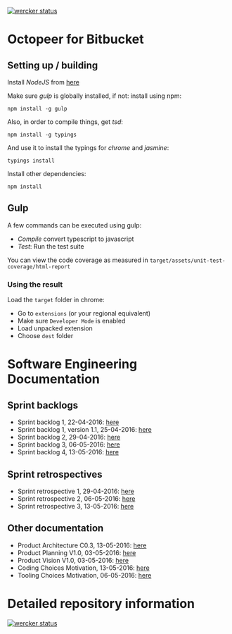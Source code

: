 [![wercker status](https://app.wercker.com/status/58d7606deea2e9a573c66d7fd5f57ef4/s "wercker status")](https://app.wercker.com/project/bykey/58d7606deea2e9a573c66d7fd5f57ef4)



# Octopeer for Bitbucket

## Setting up / building
Install *NodeJS* from [here](https://nodejs.org)

Make sure *gulp* is globally installed, if not: install using npm:
```
npm install -g gulp
```
Also, in order to compile things, get *tsd*:
```
npm install -g typings
```
And use it to install the typings for _chrome_ and _jasmine_:
```
typings install
```

Install other dependencies:
```
npm install
```

## Gulp
A few commands can be executed using gulp:
- *Compile* convert typescript to javascript
- *Test*: Run the test suite

You can view the code coverage as measured in `target/assets/unit-test-coverage/html-report`

### Using the result
Load the `target` folder in chrome:
- Go to `extensions` (or your regional equivalent)
- Make sure `Developer Mode` is enabled
- Load unpacked extension
- Choose `dest` folder

# Software Engineering Documentation

## Sprint backlogs
- Sprint backlog 1, 22-04-2016: [here](https://bitbucket.org/CasBs/ooc-octopeer/src/ab788018da61a9b5c202b1324185a75cbc448250/doc/Sprint%20Backlog%20%231.pdf?at=master&fileviewer=file-view-default)
- Sprint backlog 1, version 1.1, 25-04-2016: [here](https://bitbucket.org/CasBs/ooc-octopeer/src/934378f786a3e43441c72eea64d90fddb6cb3ee8/doc/Sprint%20backlog%20%231%20Version%201.1.pdf?at=master&fileviewer=file-view-default)
- Sprint backlog 2, 29-04-2016: [here](https://bitbucket.org/CasBs/ooc-octopeer/src/17f2d70ddc47b6efaa8375a66bfc7a1e89316e8b/doc/Sprint%20Backlog%20%232.pdf?at=sprint_doc&fileviewer=file-view-default)
- Sprint backlog 3, 06-05-2016: [here](https://bitbucket.org/CasBs/ooc-octopeer/src/f1625bae0961d75aebd905517f3f421888117857/doc/Sprint%20Backlog%20%233.pdf?fileviewer=file-view-default)
- Sprint backlog 4, 13-05-2016: [here](https://bitbucket.org/CasBs/ooc-octopeer/src/43afdd333cc7f298ded90bb0c4fb26a470410e66/doc/Sprint%20Backlog%20%234.pdf?at=documentation_update&fileviewer=file-view-default)

## Sprint retrospectives
- Sprint retrospective 1, 29-04-2016: [here](https://bitbucket.org/CasBs/ooc-octopeer/src/17f2d70ddc47b6efaa8375a66bfc7a1e89316e8b/doc/Sprint%20Retrospective%20%231.pdf?at=sprint_doc&fileviewer=file-view-default)
- Sprint retrospective 2, 06-05-2016: [here](https://bitbucket.org/CasBs/ooc-octopeer/src/f1625bae0961d75aebd905517f3f421888117857/doc/Sprint%20Retrospective%20%232.pdf?fileviewer=file-view-default)
- Sprint retrospective 3, 13-05-2016: [here](https://bitbucket.org/CasBs/ooc-octopeer/src/43afdd333cc7f298ded90bb0c4fb26a470410e66/doc/Sprint%20%20Retrospective%20%233.pdf?at=documentation_update&fileviewer=file-view-default)


## Other documentation
- Product Architecture C0.3, 13-05-2016: [here](https://bitbucket.org/CasBs/ooc-octopeer/src/43afdd333cc7f298ded90bb0c4fb26a470410e66/doc/Product%20Architectural%20Design%20C0.3.pdf?at=documentation_update&fileviewer=file-view-default)
- Product Planning V1.0, 03-05-2016: [here](https://bitbucket.org/CasBs/ooc-octopeer/src/f1625bae0961d75aebd905517f3f421888117857/doc/Product%20Planning%20V1.0.pdf?fileviewer=file-view-default)
- Product Vision V1.0, 03-05-2016: [here](https://bitbucket.org/CasBs/ooc-octopeer/src/f1625bae0961d75aebd905517f3f421888117857/doc/Product%20Vision%20V1.0.pdf?fileviewer=file-view-default)
- Coding Choices Motivation, 13-05-2016: [here](https://bitbucket.org/CasBs/ooc-octopeer/src/43afdd333cc7f298ded90bb0c4fb26a470410e66/doc/Coding%20Choices%20Clarification.pdf?at=documentation_update&fileviewer=file-view-default)
- Tooling Choices Motivation, 06-05-2016: [here](https://bitbucket.org/CasBs/ooc-octopeer/src/f1625bae0961d75aebd905517f3f421888117857/doc/Tooling%20Choices%20Clarification.pdf?fileviewer=file-view-default)

# Detailed repository information #
[![wercker status](https://app.wercker.com/status/58d7606deea2e9a573c66d7fd5f57ef4/m "wercker status")](https://app.wercker.com/project/bykey/58d7606deea2e9a573c66d7fd5f57ef4)